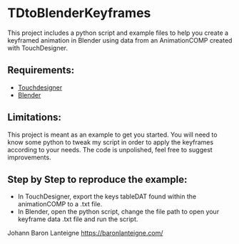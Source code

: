 # TDtoBlenderKeyframes

This project includes a python script and example files to help you create a keyframed animation in Blender using data from an AnimationCOMP created with TouchDesigner.

## Requirements:
* [Touchdesigner](https://derivative.ca/)
* [Blender](https://www.blender.org/)

## Limitations:
This project is meant as an example to get you started. You will need to know some python to tweak my script in order to apply the keyframes according to your needs. The code is unpolished, feel free to suggest improvements.

## Step by Step to reproduce the example:
* In TouchDesigner, export the keys tableDAT found within the animationCOMP to a .txt file.
* In Blender, open the python script, change the file path to open your keyframe data .txt file and run the script.

Johann Baron Lanteigne
https://baronlanteigne.com/